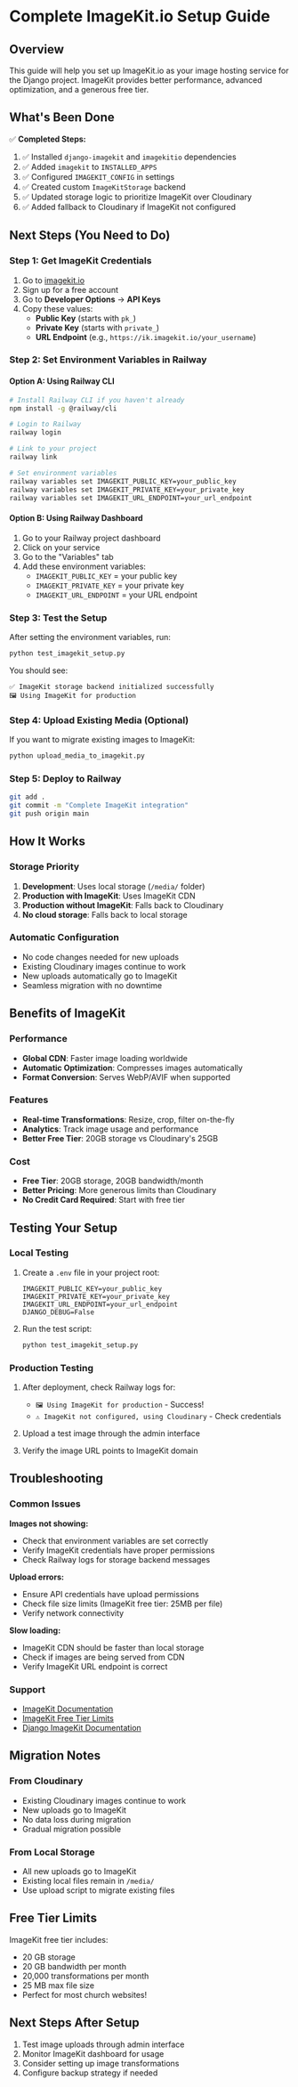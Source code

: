 # Complete ImageKit.io Setup Guide

## Overview
This guide will help you set up ImageKit.io as your image hosting service for the Django project. ImageKit provides better performance, advanced optimization, and a generous free tier.

## What's Been Done
✅ **Completed Steps:**
1. ✅ Installed `django-imagekit` and `imagekitio` dependencies
2. ✅ Added `imagekit` to `INSTALLED_APPS`
3. ✅ Configured `IMAGEKIT_CONFIG` in settings
4. ✅ Created custom `ImageKitStorage` backend
5. ✅ Updated storage logic to prioritize ImageKit over Cloudinary
6. ✅ Added fallback to Cloudinary if ImageKit not configured

## Next Steps (You Need to Do)

### Step 1: Get ImageKit Credentials
1. Go to [imagekit.io](https://imagekit.io)
2. Sign up for a free account
3. Go to **Developer Options** → **API Keys**
4. Copy these values:
   - **Public Key** (starts with `pk_`)
   - **Private Key** (starts with `private_`)
   - **URL Endpoint** (e.g., `https://ik.imagekit.io/your_username`)

### Step 2: Set Environment Variables in Railway

#### Option A: Using Railway CLI
```bash
# Install Railway CLI if you haven't already
npm install -g @railway/cli

# Login to Railway
railway login

# Link to your project
railway link

# Set environment variables
railway variables set IMAGEKIT_PUBLIC_KEY=your_public_key
railway variables set IMAGEKIT_PRIVATE_KEY=your_private_key
railway variables set IMAGEKIT_URL_ENDPOINT=your_url_endpoint
```

#### Option B: Using Railway Dashboard
1. Go to your Railway project dashboard
2. Click on your service
3. Go to the "Variables" tab
4. Add these environment variables:
   - `IMAGEKIT_PUBLIC_KEY` = your public key
   - `IMAGEKIT_PRIVATE_KEY` = your private key
   - `IMAGEKIT_URL_ENDPOINT` = your URL endpoint

### Step 3: Test the Setup
After setting the environment variables, run:
```bash
python test_imagekit_setup.py
```

You should see:
```
✅ ImageKit storage backend initialized successfully
🖼️ Using ImageKit for production
```

### Step 4: Upload Existing Media (Optional)
If you want to migrate existing images to ImageKit:
```bash
python upload_media_to_imagekit.py
```

### Step 5: Deploy to Railway
```bash
git add .
git commit -m "Complete ImageKit integration"
git push origin main
```

## How It Works

### Storage Priority
1. **Development**: Uses local storage (`/media/` folder)
2. **Production with ImageKit**: Uses ImageKit CDN
3. **Production without ImageKit**: Falls back to Cloudinary
4. **No cloud storage**: Falls back to local storage

### Automatic Configuration
- No code changes needed for new uploads
- Existing Cloudinary images continue to work
- New uploads automatically go to ImageKit
- Seamless migration with no downtime

## Benefits of ImageKit

### Performance
- **Global CDN**: Faster image loading worldwide
- **Automatic Optimization**: Compresses images automatically
- **Format Conversion**: Serves WebP/AVIF when supported

### Features
- **Real-time Transformations**: Resize, crop, filter on-the-fly
- **Analytics**: Track image usage and performance
- **Better Free Tier**: 20GB storage vs Cloudinary's 25GB

### Cost
- **Free Tier**: 20GB storage, 20GB bandwidth/month
- **Better Pricing**: More generous limits than Cloudinary
- **No Credit Card Required**: Start with free tier

## Testing Your Setup

### Local Testing
1. Create a `.env` file in your project root:
   ```
   IMAGEKIT_PUBLIC_KEY=your_public_key
   IMAGEKIT_PRIVATE_KEY=your_private_key
   IMAGEKIT_URL_ENDPOINT=your_url_endpoint
   DJANGO_DEBUG=False
   ```

2. Run the test script:
   ```bash
   python test_imagekit_setup.py
   ```

### Production Testing
1. After deployment, check Railway logs for:
   - `🖼️ Using ImageKit for production` - Success!
   - `⚠️ ImageKit not configured, using Cloudinary` - Check credentials

2. Upload a test image through the admin interface
3. Verify the image URL points to ImageKit domain

## Troubleshooting

### Common Issues

**Images not showing:**
- Check that environment variables are set correctly
- Verify ImageKit credentials have proper permissions
- Check Railway logs for storage backend messages

**Upload errors:**
- Ensure API credentials have upload permissions
- Check file size limits (ImageKit free tier: 25MB per file)
- Verify network connectivity

**Slow loading:**
- ImageKit CDN should be faster than local storage
- Check if images are being served from CDN
- Verify ImageKit URL endpoint is correct

### Support
- [ImageKit Documentation](https://docs.imagekit.io/)
- [ImageKit Free Tier Limits](https://imagekit.io/pricing)
- [Django ImageKit Documentation](https://django-imagekit.readthedocs.io/)

## Migration Notes

### From Cloudinary
- Existing Cloudinary images continue to work
- New uploads go to ImageKit
- No data loss during migration
- Gradual migration possible

### From Local Storage
- All new uploads go to ImageKit
- Existing local files remain in `/media/`
- Use upload script to migrate existing files

## Free Tier Limits
ImageKit free tier includes:
- 20 GB storage
- 20 GB bandwidth per month
- 20,000 transformations per month
- 25 MB max file size
- Perfect for most church websites!

## Next Steps After Setup
1. Test image uploads through admin interface
2. Monitor ImageKit dashboard for usage
3. Consider setting up image transformations
4. Configure backup strategy if needed 